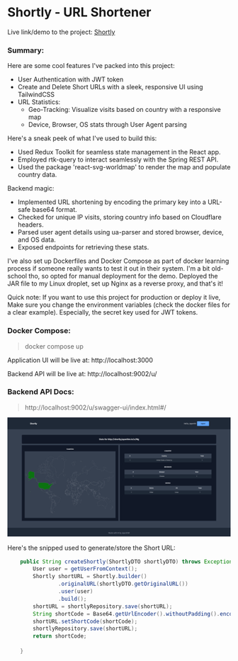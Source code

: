 # Shortly - URL Shortener

Live link/demo to the project: [Shortly](https://shortly.jayanthm.in)

### Summary:

Here are some cool features I've packed into this project:

* User Authentication with JWT token
* Create and Delete Short URLs with a sleek, responsive UI using TailwindCSS
* URL Statistics:
   * Geo-Tracking: Visualize visits based on country with a responsive map
   * Device, Browser, OS stats through User Agent parsing

Here's a sneak peek of what I've used to build this:

* Used Redux Toolkit for seamless state management in the React app.
* Employed rtk-query to interact seamlessly with the Spring REST API.
* Used the package 'react-svg-worldmap' to render the map and populate country data.

Backend magic:

* Implemented URL shortening by encoding the primary key into a URL-safe base64 format.
* Checked for unique IP visits, storing country info based on Cloudflare headers.
* Parsed user agent details using ua-parser and stored browser, device, and OS data.
* Exposed endpoints for retrieving these stats.

I've also set up Dockerfiles and Docker Compose as part of docker learning process if someone really wants to test it out in their system. I'm a bit old-school tho, so opted for manual deployment for the demo. Deployed the JAR file to my Linux droplet, set up Nginx as a reverse proxy, and that's it!

Quick note: If you want to use this project for production or deploy it live, Make sure you change the environment variables (check the docker files for a clear example). Especially, the secret key used for JWT tokens.

### Docker Compose:

>  docker compose up

Application UI will be live at: http://localhost:3000

Backend API will be live at: http://localhost:9002/u/

### Backend API Docs:

>  http://localhost:9002/u/swagger-ui/index.html#/

![screenshot](demo.png)

Here's the snipped used to generate/store the Short URL:

```java
    public String createShortly(ShortlyDTO shortlyDTO) throws Exception {
        User user = getUserFromContext();
        Shortly shortURL = Shortly.builder()
                .originalURL(shortlyDTO.getOriginalURL())
                .user(user)
                .build();
        shortURL = shortlyRepository.save(shortURL);
        String shortCode = Base64.getUrlEncoder().withoutPadding().encodeToString(shortURL.getId().toString().getBytes());
        shortURL.setShortCode(shortCode);
        shortlyRepository.save(shortURL);
        return shortCode;

    }
```

